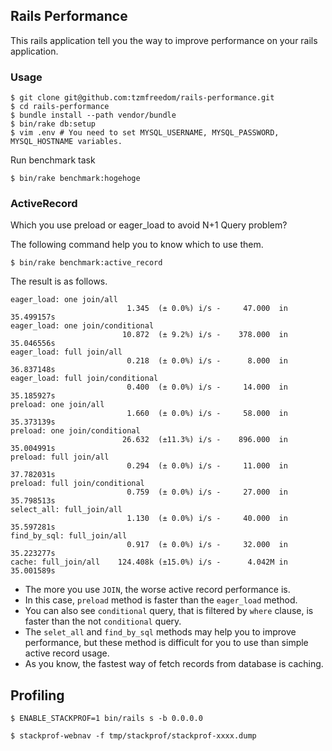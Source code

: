 ## Rails Performance

This rails application tell you the way to improve performance on your rails application.

### Usage

```
$ git clone git@github.com:tzmfreedom/rails-performance.git
$ cd rails-performance
$ bundle install --path vendor/bundle
$ bin/rake db:setup
$ vim .env # You need to set MYSQL_USERNAME, MYSQL_PASSWORD, MYSQL_HOSTNAME variables.
```

Run benchmark task
```
$ bin/rake benchmark:hogehoge
```

### ActiveRecord

Which you use preload or eager_load to avoid N+1 Query problem?

The following command help you to know which to use them.
```
$ bin/rake benchmark:active_record
```

The result is as follows.
```
eager_load: one join/all
                          1.345  (± 0.0%) i/s -     47.000  in  35.499157s
eager_load: one join/conditional
                         10.872  (± 9.2%) i/s -    378.000  in  35.046556s
eager_load: full join/all
                          0.218  (± 0.0%) i/s -      8.000  in  36.837148s
eager_load: full join/conditional
                          0.400  (± 0.0%) i/s -     14.000  in  35.185927s
preload: one join/all
                          1.660  (± 0.0%) i/s -     58.000  in  35.373139s
preload: one join/conditional
                         26.632  (±11.3%) i/s -    896.000  in  35.004991s
preload: full join/all
                          0.294  (± 0.0%) i/s -     11.000  in  37.782031s
preload: full join/conditional
                          0.759  (± 0.0%) i/s -     27.000  in  35.798513s
select_all: full_join/all
                          1.130  (± 0.0%) i/s -     40.000  in  35.597281s
find_by_sql: full_join/all
                          0.917  (± 0.0%) i/s -     32.000  in  35.223277s
cache: full_join/all    124.408k (±15.0%) i/s -      4.042M in  35.001589s
```

* The more you use `JOIN`, the worse active record performance is.
* In this case, `preload` method is faster than the `eager_load` method.
* You can also see `conditional` query, that is filtered by `where` clause, is faster than the not `conditional` query.
* The `selet_all` and `find_by_sql` methods may help you to improve performance, but these method is difficult for you to use than simple active record usage.
* As you know, the fastest way of fetch records from database is caching.


## Profiling

```
$ ENABLE_STACKPROF=1 bin/rails s -b 0.0.0.0
```

```
$ stackprof-webnav -f tmp/stackprof/stackprof-xxxx.dump
```
